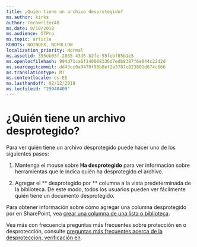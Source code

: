```yaml
---
title: ¿Quién tiene un archivo desprotegido?
ms.author: kirks
author: Techwriter40
ms.date: 9/10/2018
ms.audience: ITPro
ms.topic: article
ROBOTS: NOINDEX, NOFOLLOW
localization_priority: Normal
ms.assetid: 395eb03f-2885-43d5-b2fe-55febf85b1e5
ms.openlocfilehash: 994d71ca6f140008336d7edb8387f6e044c22d2d
ms.sourcegitcommit: dd43cc0a9470f98b8ef2a3787c823801d674c666
ms.translationtype: MT
ms.contentlocale: es-ES
ms.lasthandoff: 02/12/2019
ms.locfileid: "29940409"
---
```

# <a name="who-has-a-file-checked-out"></a>¿Quién tiene un archivo desprotegido?

Para ver quién tiene un archivo desprotegido puede hacer uno de los siguientes pasos:
  
1. Mantenga el mouse sobre **Ha desprotegido** para ver información sobre herramientas que le indica quién ha desprotegido el archivo. 
    
2. Agregar el ** desprotegido por ** columna a la vista predeterminada de la biblioteca. De este modo, todos los usuarios pueden ver fácilmente quién tiene un documento desprotegido. 
    
Para obtener información sobre cómo agregar una columna desprotegido por en SharePoint, vea [crear una columna de una lista o biblioteca](https://go.microsoft.com/fwlink/?linkid=2019591). 
  
Vea más con frecuencia preguntas más frecuentes sobre protección en o desprotección, consulte [preguntas más frecuentes acerca de la desprotección, verificación en](https://go.microsoft.com/fwlink/?linkid=2018786).
  

